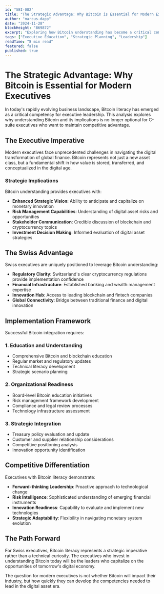 ```yaml
---
id: "SBI-002"
title: "The Strategic Advantage: Why Bitcoin is Essential for Modern Executives"
author: "marcus-dapp"
date: "2024-11-28"
blockHeight: "869872"
excerpt: "Exploring how Bitcoin understanding has become a critical competency for C-suite executives, examining the strategic implications of digital asset literacy in modern business leadership."
tags: ["Executive Education", "Strategic Planning", "Leadership"]
readTime: "8 min read"
featured: false
published: true
---
```


# The Strategic Advantage: Why Bitcoin is Essential for Modern Executives

In today's rapidly evolving business landscape, Bitcoin literacy has emerged as a critical competency for executive leadership. This analysis explores why understanding Bitcoin and its implications is no longer optional for C-suite executives who want to maintain competitive advantage.

## The Executive Imperative

Modern executives face unprecedented challenges in navigating the digital transformation of global finance. Bitcoin represents not just a new asset class, but a fundamental shift in how value is stored, transferred, and conceptualized in the digital age.

### Strategic Implications

Bitcoin understanding provides executives with:
- **Enhanced Strategic Vision**: Ability to anticipate and capitalize on monetary innovation
- **Risk Management Capabilities**: Understanding of digital asset risks and opportunities
- **Stakeholder Communication**: Credible discussion of blockchain and cryptocurrency topics
- **Investment Decision Making**: Informed evaluation of digital asset strategies

## The Swiss Advantage

Swiss executives are uniquely positioned to leverage Bitcoin understanding:
- **Regulatory Clarity**: Switzerland's clear cryptocurrency regulations provide implementation confidence
- **Financial Infrastructure**: Established banking and wealth management expertise
- **Innovation Hub**: Access to leading blockchain and fintech companies
- **Global Connectivity**: Bridge between traditional finance and digital innovation

## Implementation Framework

Successful Bitcoin integration requires:

### 1. Education and Understanding
- Comprehensive Bitcoin and blockchain education
- Regular market and regulatory updates
- Technical literacy development
- Strategic scenario planning

### 2. Organizational Readiness
- Board-level Bitcoin education initiatives
- Risk management framework development
- Compliance and legal review processes
- Technology infrastructure assessment

### 3. Strategic Integration
- Treasury policy evaluation and update
- Customer and supplier relationship considerations
- Competitive positioning analysis
- Innovation opportunity identification

## Competitive Differentiation

Executives with Bitcoin literacy demonstrate:
- **Forward-thinking Leadership**: Proactive approach to technological change
- **Risk Intelligence**: Sophisticated understanding of emerging financial instruments
- **Innovation Readiness**: Capability to evaluate and implement new technologies
- **Strategic Adaptability**: Flexibility in navigating monetary system evolution

## The Path Forward

For Swiss executives, Bitcoin literacy represents a strategic imperative rather than a technical curiosity. The executives who invest in understanding Bitcoin today will be the leaders who capitalize on the opportunities of tomorrow's digital economy.

The question for modern executives is not whether Bitcoin will impact their industry, but how quickly they can develop the competencies needed to lead in the digital asset era.